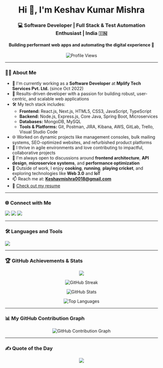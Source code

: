 <h1 align="center">Hi 👋, I'm Keshav Kumar Mishra</h1>
<h3 align="center">💻 Software Developer | Full Stack & Test Automation Enthusiast | India 🇮🇳</h3>
<h4 align="center">Building performant web apps and automating the digital experience 🚀</h4>

<p align="center">
  <img src="https://komarev.com/ghpvc/?username=keshavmishramplify&label=Profile%20Views&color=0e75b6&style=flat" alt="Profile Views" />
</p>


---

### 👨‍💻 About Me

- 💼 I'm currently working as a **Software Developer** at **Mplify Tech Services Pvt. Ltd.** (since Oct 2022)
- 🧠 Results-driven developer with a passion for building robust, user-centric, and scalable web applications
- 🛠️ My tech stack includes:
  - **Frontend:** React.js, Next.js, HTML5, CSS3, JavaScript, TypeScript
  - **Backend:** Node.js, Express.js, Core Java, Spring Boot, Microservices
  - **Databases:** MongoDB, MySQL
  - **Tools & Platforms:** Git, Postman, JIRA, Kibana, AWS, GitLab, Trello, Visual Studio Code
- 🌐 Worked on dynamic projects like management consoles, bulk mailing systems, SEO-optimized websites, and refurbished product platforms
- 🚀 I thrive in agile environments and love contributing to impactful, collaborative projects
- 💬 I'm always open to discussions around **frontend architecture**, **API design**, **microservice systems**, and **performance optimization**
- 🎯 Outside of work, I enjoy **cooking**, **running**, **playing cricket**, and exploring technologies like **Web 3.0** and **IoT**
- 📫 Reach me at: **Keshavmishra0018@gmail.com**
- 📄 [Check out my resume](https://drive.google.com/file/d/105yYvBLsNN1iebZv_9ZjJfGdNuzPH6V5/view?usp=sharing)


---

### 🌐 Connect with Me
<p align="left">
  <a href="mailto:Keshavmishra0018@gmail.com"><img src="https://img.shields.io/badge/Email-D14836?style=for-the-badge&logo=gmail&logoColor=white"/></a>
  <a href="https://www.linkedin.com/in/keshav-mishra-512316197/" target="_blank"><img src="https://img.shields.io/badge/LinkedIn-blue?style=for-the-badge&logo=linkedin&logoColor=white"/></a>
  <a href="https://github.com/keshavmishramplify" target="_blank"><img src="https://img.shields.io/badge/GitHub-000?style=for-the-badge&logo=github&logoColor=white"/></a>
</p>

---

### 🛠️ Languages and Tools

<p align="left">
  <img src="https://skillicons.dev/icons?i=html,css,js,react,redux,nodejs,express,mongodb,mysql,cpp,git,postman,heroku,aws" />
</p>

---

### 🏆 GitHub Achievements & Stats

<p align="center">
  <img src="https://github-profile-trophy.vercel.app/?username=keshavmishramplify&theme=gruvbox&margin-w=10&no-bg=true" />
</p>

<p align="center">
  <img src="https://github-readme-streak-stats.herokuapp.com?user=keshavmishramplify&theme=tokyonight&hide_border=true" alt="GitHub Streak" />
</p>

<p align="center">
  <img src="https://github-readme-stats.vercel.app/api?username=keshavmishramplify&show_icons=true&theme=radical&hide_border=true" alt="GitHub Stats" />
</p>

<p align="center">
  <img src="https://github-readme-stats.vercel.app/api/top-langs/?username=keshavmishramplify&layout=compact&theme=vision-friendly-dark" alt="Top Languages" />
</p>

---

### 📊 My GitHub Contribution Graph

<p align="center">
  <img src="https://ghchart.rshah.org/keshavmishramplify" alt="GitHub Contribution Graph" />
</p>

---

### ✍️ Quote of the Day
<p align="center">
  <img src="https://quotes-github-readme.vercel.app/api?type=horizontal&theme=radical" />
</p>




